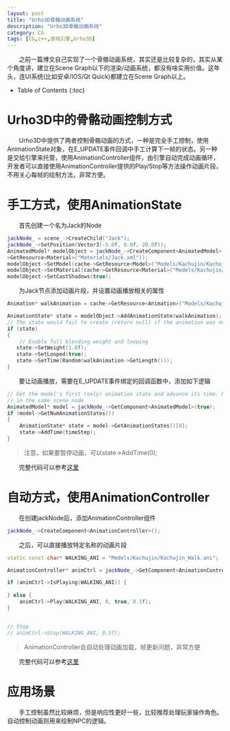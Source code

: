 ```yaml
---
layout: post
title: "Urho3D骨骼动画系统"
description: "Urho3D骨骼动画系统"
category: CG
tags: [CG,c++,游戏引擎,Urho3D]
---
```


&nbsp; &nbsp; &nbsp; &nbsp;之前一篇博文自己实现了一个骨骼动画系统，其实还是比较复杂的，其实从某个角度讲，建立在Scene Graph以下的渲染/动画系统，都没有啥实用价值。这年头，连UI系统(比如安卓/IOS/Qt Quick)都建立在Scene Graph以上。

<!-- more -->

* Table of Contents
{:toc}

# Urho3D中的骨骼动画控制方式

&nbsp; &nbsp; &nbsp; &nbsp;Urho3D中提供了两者控制骨骼动画的方式，一种是完全手工控制，使用AnimationState对象，在E_UPDATE事件回调中手工计算下一帧的状态。另一种是交给引擎来托管，使用AnimationController组件，由引擎自动完成动画循环，开发者可以直接使用AnimationController提供的Play/Stop等方法操作动画片段，不用关心每帧的绘制方法，非常方便。

# 手工方式，使用AnimationState

&nbsp; &nbsp; &nbsp; &nbsp;首先创建一个名为Jack的Node

```c++
jackNode_ = scene_->CreateChild("Jack");
jackNode_->SetPosition(Vector3(-5.0f, 0.0f, 20.0f));
AnimatedModel* modelObject = jackNode_->CreateComponent<AnimatedModel>();
>GetResource<Material>("Materials/Jack.xml"));
modelObject->SetModel(cache->GetResource<Model>("Models/Kachujin/Kachujin.mdl"));
modelObject->SetMaterial(cache->GetResource<Material>("Models/Kachujin/Materials/Kachujin.xml"));
modelObject->SetCastShadows(true);
```

&nbsp; &nbsp; &nbsp; &nbsp;为Jack节点添加动画片段，并设置动画播放相关的属性

```c++
Animation* walkAnimation = cache->GetResource<Animation>("Models/Kachujin/Kachujin_Walk.ani");

AnimationState* state = modelObject->AddAnimationState(walkAnimation);
// The state would fail to create (return null) if the animation was not found
if (state)
{
	// Enable full blending weight and looping
   state->SetWeight(1.0f);
   state->SetLooped(true);
   state->SetTime(Random(walkAnimation->GetLength()));
}
```

&nbsp; &nbsp; &nbsp; &nbsp;要让动画播放，需要在E_UPDATE事件绑定的回调函数中，添加如下逻辑

```c++
// Get the model's first (only) animation state and advance its time. Note the convenience accessor to other components
// in the same scene node
AnimatedModel* model = jackNode_->GetComponent<AnimatedModel>(true);
if (model->GetNumAnimationStates())
{
	AnimationState* state = model->GetAnimationStates()[0];
	state->AddTime(timeStep);
}
```

> 注意，如果要暂停动画，可以state->AddTime(0);

&nbsp; &nbsp; &nbsp; &nbsp;完整代码可以参考[这里](https://github.com/THISISAGOODNAME/urho3DSamples/blob/master/samples/11-navigation/main.cpp)

# 自动方式，使用AnimationController

&nbsp; &nbsp; &nbsp; &nbsp;在创建jackNode后，添加AnimationController组件

```c++
jackNode_->CreateComponent<AnimationController>();
```

&nbsp; &nbsp; &nbsp; &nbsp;之后，可以直接播放特定名称的动画片段

```c++
static const char* WALKING_ANI = "Models/Kachujin/Kachujin_Walk.ani";

AnimationController* animCtrl = jackNode_->GetComponent<AnimationController>();

if (animCtrl->IsPlaying(WALKING_ANI)) {
                
} else {
	animCtrl->Play(WALKING_ANI, 0, true, 0.1f);
}


// Stop
// animCtrl->Stop(WALKING_ANI, 0.5f);                
```

> AnimationController会自动处理动画加载，帧更新问题，非常方便

&nbsp; &nbsp; &nbsp; &nbsp;完整代码可以参考[这里](https://github.com/THISISAGOODNAME/urho3DSamples/blob/master/samples/14-crowdNavigation/main.cpp)

# 应用场景

&nbsp; &nbsp; &nbsp; &nbsp;手工控制虽然比较麻烦，但是响应性更好一些，比较推荐处理玩家操作角色。自动控制动画则用来绘制NPC的逻辑。